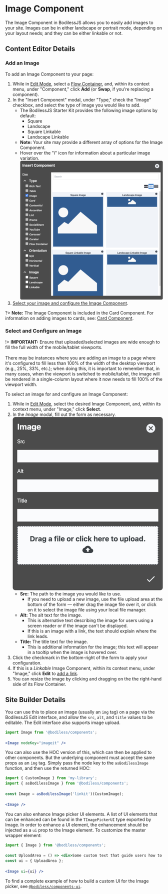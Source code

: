# Image Component

The Image Component in BodilessJS allows you to easily add images to your site. Images can be in
either landscape or portrait mode, depending on your layout needs; and they can be either linkable
or not.

## Content Editor Details

### Add an Image

To add an Image Component to your page:

01. While in [Edit Mode](/ContentEditorUserGuide/#edit-mode), select a [Flow
    Container](../../../Components/FlowContainer/), and, within its context menu, under "Component,"
    click **Add** (or **Swap**, if you're replacing a component).
01. In the "Insert Component" modal, under "Type," check the "Image" checkbox, and select the type
    of image you would like to add.
    - The BodilessJS Starter Kit provides the following image options by default:
      - Square
      - Landscape
      - Square Linkable
      - Landscape Linkable
    - **Note:** Your site may provide a different array of options for the Image Component.
    - Hover over the "i" icon for information about a particular image variation.  
    ![Add an Image Component](../assets/AddImageComponent.jpg)
01. [Select your image and configure the Image Component](#select-and-configure-an-image).

?> **Note:** The Image Component is included in the Card Component. For information on adding images
to cards, see: [Card Component](../../../Components/Card).

### Select and Configure an Image

!> **IMPORTANT:** Ensure that uploaded/selected images are wide enough to fill the full width of the
mobile/tablet viewports.
<br><br>
There may be instances where you are adding an image to a page where it's configured to fill less
than 100% of the width of the desktop viewport (e.g., 25%, 33%, etc.); when doing this, it is
important to remember that, in many cases, when the viewport is switched to mobile/tablet, the image
will be rendered in a single-column layout where it now needs to fill 100% of the viewport width.

To select an image for and configure an Image Component:

01. While in [Edit Mode](/ContenteditorUserGuide/#edit-mode), select the desired Image Component,
    and, within its context menu, under "Image," click **Select**.
01. In the _Image_ modal, fill out the form as necessary.  
    ![Image Modal](../assets/ImageModal.jpg ':size=50%')
    - **Src:** The path to the image you would like to use.
      - If you need to upload a new image, use the file upload area at the bottom of the form —
        either drag the image file over it, or click on it to select the image file using your local
        file manager.
    - **Alt:** The alt text for the image.
      - This is alternative text describing the image for users using a screen reader or if the
        image can't be displayed.
      - If this is an image with a link, the text should explain where the link leads.
    - **Title:** The title text for the image.
      - This is additional information for the image; this text will appear in a tooltip when the
        image is hovered over.
01. Click the checkmark in the bottom-right of the form to apply your configuration.
01. If this is a _Linkable_ Image Component, within its context menu, under "Image," click **Edit**
    to [add a link](../../../Components/Link/#add-a-link-to-a-component).
01. You can resize the image by clicking and dragging on the the right-hand side of its Flow
    Container.

## Site Builder Details

You can use this to place an image (usually an `img` tag) on a page via the BodilessJS Edit
interface, and allow the `src`, `alt`, and `title` values to be editable. The Edit interface also
supports image upload.

```jsx
import Image from '@bodiless/components';

<Image nodeKey="imageit" />
```

You can also use the HOC version of this, which can then be applied to other components. But the
underlying component must accept the same props as an `img` tag. Simply pass the node key to the
`asBodilessImage` function, and then use the returned HOC:

```jsx
import { CustomImage } from 'my-library';
import { asBodilessImage } from '@bodiless/components';

const Image = asBodilessImage('linkit')(CustomImage);

<Image />
```

You can also enhance Image picker UI elements. A list of UI elements that can be enhanced can be
found in the `TImagePickerUI` type exported by Image. In order to enhance a UI element, the
enhancement should be injected as a `ui` prop to the Image element. To customize the master wrapper
element:

```jsx
import { Image } from '@bodiless/components';

const UploadArea = () => <div>Some custom text that guide users how to upload image</div>;
const ui = { UploadArea };

<Image ui={ui} />
```

To find a complete example of how to build a custom UI for the Image picker, see
[`@bodiless/components-ui`](https://github.com/johnsonandjohnson/Bodiless-JS/tree/main/packages/bodiless-components-ui).

